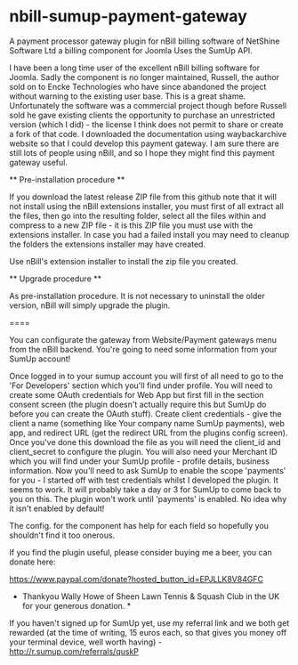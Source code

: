 # nbill-sumup-payment-gateway
A payment processor gateway plugin for nBill billing software of NetShine Software Ltd a billing component for Joomla
Uses the SumUp API.

I have been a long time user of the excellent nBill billing software for Joomla. Sadly the component is no longer maintained, Russell, the author sold on to Encke Technologies who have since abandoned the project without warning to the existing user base. This is a great shame. Unfortunately the software was a commercial project though before Russell sold he gave existing clients the opportunity to purchase an unrestricted version (which I did) - the license I think does not permit to share or create a fork of that code.
I downloaded the documentation using waybackarchive website so that I could develop this payment gateway.
I am sure there are still lots of people using nBill, and so I hope they might find this payment gateway useful.

** Pre-installation procedure **

If you download the latest release ZIP file from this github note that it will not install using the nBill extensions installer, you must first of all extract all the files, then go into the resulting folder, select all the files within and compress to a new ZIP file - it is this ZIP file you must use with the extensions installer.
In case you had a failed install you may need to cleanup the folders the extensions installer may have created.

Use nBill's extension installer to install the zip file you created.

** Upgrade procedure **

As pre-installation procedure. It is not necessary to uninstall the older version, nBill will simply upgrade the plugin.

====

You can configurate the gateway from Website/Payment gateways menu from the nBill backend. You're going to need some information from your SumUp account!

Once logged in to your sumup account you will first of all need to go to the 'For Developers' section which you'll find under profile. You will need to create some OAuth credentials for Web App but first fill in the section consent screen (the plugin doesn't actually require this but SumUp do before you can create the OAuth stuff). Create client credentials - give the client a name (something like Your company name SumUp payments), web app, and redirect URL (get the redirect URL from the plugins config screen).
Once you've done this download the file as you will need the client_id and client_secret to configure the plugin. You will also need your Merchant ID which you will find under your SumUp profile - profile details, business information.
Now you'll need to ask SumUp to enable the scope 'payments' for you - I started off with test credentials whilst I developed the plugin. It seems to work.
It will probably take a day or 3 for SumUp to come back to you on this. The plugin won't work until 'payments' is enabled. No idea why it isn't enabled by default!

The config. for the component has help for each field so hopefully you shouldn't find it too onerous.

If you find the plugin useful, please consider buying me a beer, you can donate here: 

https://www.paypal.com/donate?hosted_button_id=EPJLLK8V84GFC

* Thankyou Wally Howe of Sheen Lawn Tennis & Squash Club in the UK for your generous donation. *

If you haven't signed up for SumUp yet, use my referral link and we both get rewarded (at the time of writing, 15 euros each, so that gives you money off your terminal device, well worth having) - http://r.sumup.com/referrals/quskP
